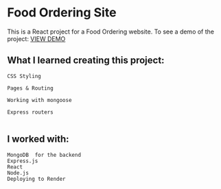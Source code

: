 # Food Ordering Site 
This is a React project for a Food Ordering website.
To see a demo of the project: [VIEW DEMO](https://foodie-react.onrender.com/)




## What I learned creating this project: 
``` text
CSS Styling

Pages & Routing

Working with mongoose

Express routers


```
## I worked with:

``` text
MongoDB  for the backend
Express.js
React
Node.js
Deploying to Render

```

